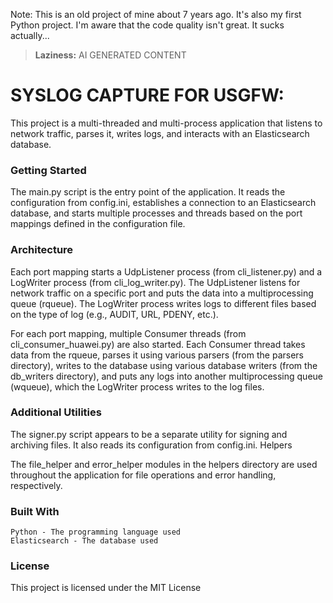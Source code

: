 Note: This is an old project of mine about 7 years ago. It's also my first Python project. I'm aware that the code quality isn't great. It sucks actually...

> **Laziness:** AI GENERATED CONTENT

# SYSLOG CAPTURE FOR USGFW:

This project is a multi-threaded and multi-process application that listens to network traffic, parses it, writes logs, and interacts with an Elasticsearch database.

### Getting Started

The main.py script is the entry point of the application. It reads the configuration from config.ini, establishes a connection to an Elasticsearch database, and starts multiple processes and threads based on the port mappings defined in the configuration file.

### Architecture

Each port mapping starts a UdpListener process (from cli_listener.py) and a LogWriter process (from cli_log_writer.py). The UdpListener listens for network traffic on a specific port and puts the data into a multiprocessing queue (rqueue). The LogWriter process writes logs to different files based on the type of log (e.g., AUDIT, URL, PDENY, etc.).

For each port mapping, multiple Consumer threads (from cli_consumer_huawei.py) are also started. Each Consumer thread takes data from the rqueue, parses it using various parsers (from the parsers directory), writes to the database using various database writers (from the db_writers directory), and puts any logs into another multiprocessing queue (wqueue), which the LogWriter process writes to the log files.

### Additional Utilities

The signer.py script appears to be a separate utility for signing and archiving files. It also reads its configuration from config.ini.
Helpers

The file_helper and error_helper modules in the helpers directory are used throughout the application for file operations and error handling, respectively.

### Built With

    Python - The programming language used
    Elasticsearch - The database used

### License

This project is licensed under the MIT License
